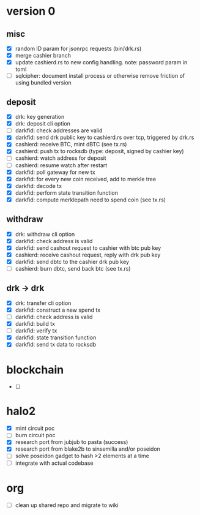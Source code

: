 # version 0

## misc

- [x] random ID param for jsonrpc requests (bin/drk.rs)
- [x] merge cashier branch
- [x] update cashierd.rs to new config handling. note: password param in toml
- [ ] sqlcipher: document install process or otherwise remove friction of using bundled version

## deposit

- [x] drk: key generation
- [x] drk: deposit cli option
- [ ] darkfid: check addresses are valid
- [x] darkfid: send drk public key to cashierd.rs over tcp, triggered by drk.rs
- [x] cashierd: receive BTC, mint dBTC (see tx.rs)
- [x] cashierd: push tx to rocksdb (type: deposit, signed by cashier key)
- [ ] cashierd: watch address for deposit
- [ ] cashierd: resume watch after restart
- [x] darkfid: poll gateway for new tx
- [x] darkfid: for every new coin received, add to merkle tree
- [x] darkfid: decode tx
- [x] darkfid: perform state transition function
- [x] darkfid: compute merklepath need to spend coin (see tx.rs)

## withdraw

- [x] drk: withdraw cli option
- [x] darkfid: check address is valid
- [x] darkfid: send cashout request to cashier with btc pub key
- [x] cashierd: receive cashout request, reply with drk pub key
- [x] darkfid: send dbtc to the cashier drk pub key
- [ ] cashierd: burn dbtc, send back btc (see tx.rs)

## drk -> drk

- [x] drk: transfer cli option
- [x] darkfid: construct a new spend tx
- [ ] darkfid: check address is valid
- [x] darkfid: build tx
- [ ] darkfid: verify tx
- [x] darkfid: state transition function
- [x] darkfid: send tx data to rocksdb

# blockchain

- [ ]

# halo2

- [x] mint circuit poc
- [ ] burn circuit poc
- [x] research port from jubjub to pasta (success)
- [x] research port from blake2b to sinsemilla and/or poseidon
- [ ] solve poseidon gadget to hash >2 elements at a time
- [ ] integrate with actual codebase

# org

- [ ] clean up shared repo and migrate to wiki
